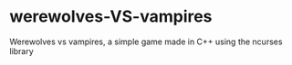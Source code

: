 # werewolves-VS-vampires
Werewolves vs vampires, a simple game made in C++ using the ncurses library
